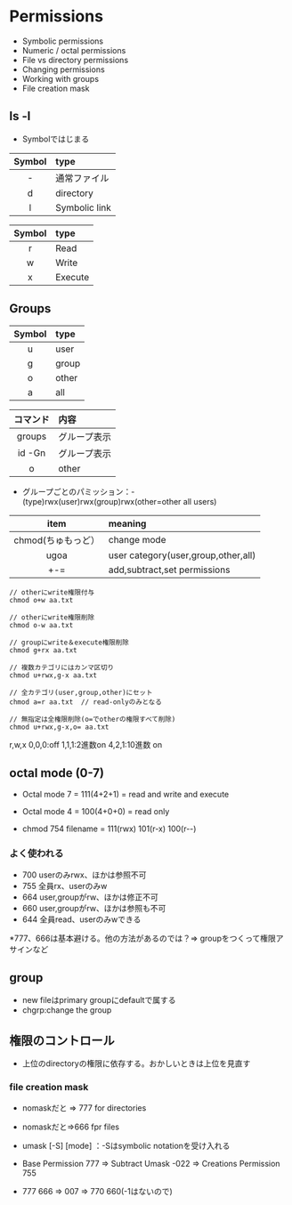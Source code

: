 # Permissions

* Symbolic permissions
* Numeric / octal permissions
* File vs directory permissions
* Changing permissions
* Working with groups
* File creation mask


## ls -l

* Symbolではじまる

|Symbol|type|
|:------------:|:-----------|
|-|通常ファイル|
|d|directory|
|l|Symbolic link|


 
|Symbol|type|
|:------------:|:-----------|
|r|Read|
|w|Write|
|x|Execute|


## Groups

|Symbol|type|
|:------------:|:-----------|
|u|user|
|g|group|
|o|other|
|a|all|


|コマンド|内容|
|:------------:|:-----------|
|groups|グループ表示|
|id -Gn|グループ表示|
|o|other|

* グループごとのパミッション：-(type)rwx(user)rwx(group)rwx(other=other all users) 


|item|meaning|
|:------------:|:-----------|
|chmod(ちゅもっど）|change mode|
|ugoa|user category(user,group,other,all)|
|+-=|add,subtract,set permissions


```Linux Kernel Module
// otherにwrite権限付与
chmod o+w aa.txt

// otherにwrite権限削除
chmod o-w aa.txt

// groupにwrite＆execute権限削除
chmod g+rx aa.txt

// 複数カテゴリにはカンマ区切り
chmod u+rwx,g-x aa.txt

// 全カテゴリ(user,group,other)にセット
chmod a=r aa.txt  // read-onlyのみとなる

// 無指定は全権限削除(o=でotherの権限すべて削除)
chmod u+rwx,g-x,o= aa.txt

```


r,w,x
0,0,0:off
1,1,1:2進数on
4,2,1:10進数 on


## octal mode (0-7)
* Octal mode 7 = 111(4+2+1)  = read and write and execute
* Octal mode 4 = 100(4+0+0)  = read only

* chmod 754 filename = 111(rwx) 101(r-x) 100(r--)

### よく使われる
* 700 userのみrwx、ほかは参照不可
* 755 全員rx、userのみw
* 664 user,groupがrw、ほかは修正不可
* 660 user,groupがrw、ほかは参照も不可
* 644 全員read、userのみwできる

*777、666は基本避ける。他の方法があるのでは？=> groupをつくって権限アサインなど

## group
* new fileはprimary groupにdefaultで属する
* chgrp:change the group

## 権限のコントロール
* 上位のdirectoryの権限に依存する。おかしいときは上位を見直す

### file creation mask
* nomaskだと => 777 for directories
* nomaskだと=>666 fpr files

* umask [-S] [mode] ：-Sはsymbolic notationを受け入れる
* Base Permission 777 => Subtract Umask -022 => Creations Permission 755

* 777 666 => 007 => 770 660(-1はないので)

